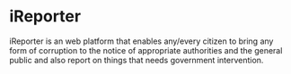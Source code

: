 # iReporter

iReporter is an web platform that enables any/every citizen to bring any form of corruption to the notice of appropriate authorities and the general public and also report on things that needs government intervention.
